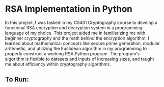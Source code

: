 # RSA Implementation in Python

In this project, I was tasked in my CS401 Cryptography course to develop a functional RSA encryption and decryption system in a programming language of my choice. This project aided me in familiarizing me with beginner cryptography and the math behind the encryption algorithm. I learned about mathematical concepts like secure prime generation, modular arithmetic, and utilizing the Euclidean algorithm in my programming to properly construct a working RSA Python program. The program's algorithm is flexible to datasets and inputs of increasing sizes, and taught me about efficiency within cryptography algorithms.

## To Run:


